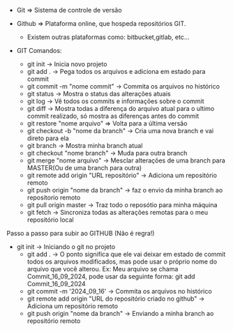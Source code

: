 - Git
    => Sistema de controle de versão

- Github
    => Plataforma online, que hospeda repositórios GIT. 
    - Existem outras plataformas como: bitbucket,gitlab, etc...


- GIT Comandos:
    - git init -> Inicia novo projeto
    - git add . -> Pega todos os arquivos e adiciona em estado para commit
    - git commit -m "nome commit" -> Commita os arquivos no histórico
    - git status -> Mostra o status das alterações atuais  
    - git log -> Vê todos os commits e informações sobre o commit
    - git diff -> Mostra todas a diferença do arquivo atual para o ultimo commit realizado, só mostra as diferenças antes do commit
    - git restore "nome arquivo" => Volta para a última versão
    - git checkout -b "nome da branch" -> Cria uma nova branch e vai direto para ela
    - git branch -> Mostra minha branch atual
    - git checkout "nome branch" -> Muda para outra branch
    - git merge "nome arquivo" -> Mesclar alterações de uma branch para MASTER(Ou de uma branch para outra)
    - git remote add origin "URL repositório" -> Adiciona um repositório remoto
    - git push origin "nome da branch" -> faz o envio da minha branch ao repositorio remoto
    - git pull origin master -> Traz todo o reposótio para minha máquina
    - git fetch -> Sincroniza todas as alterações remotas para o meu repositório local
    

Passo a passo para subir ao GITHUB (Não é regra!)
- git init -> Iniciando o git no projeto
    - git add . -> O ponto significa que ele vai deixar em estado de commit todos os arquivos modificados, mas pode usar o próprio nome do arquivo que você alterou. Ex: Meu arquivo se chama Commit_16_09_2024, pode usar da seguinte forma: git add Commit_16_09_2024
    - git commit -m '2024_09_16' -> Commita os arquivos no histórico
    - git remote add origin "URL do repositório criado no github" -> Adiciona um repositório remoto
    - git push origin "nome da branch" -> Enviando a minha branch ao repositório remoto
    